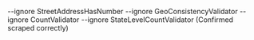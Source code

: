 --ignore StreetAddressHasNumber --ignore GeoConsistencyValidator --ignore CountValidator --ignore StateLevelCountValidator (Confirmed scraped correctly)
